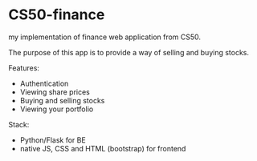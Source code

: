 # CS50-finance
my implementation of finance web application from CS50.

The purpose of this app is to provide a way of selling and buying stocks.

Features:
- Authentication
- Viewing share prices
- Buying and selling stocks
- Viewing your portfolio

Stack:
- Python/Flask for BE
- native JS, CSS and HTML (bootstrap) for frontend
